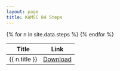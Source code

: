 ```yaml
---
layout: page
title: KAMSC 84 Steps
---
```

<div class="table-wrapper">
    <table>
        <thead>
            <tr>
                <th>Title</th>
                <th>Link</th>
            </tr>
        </thead>
        <tbody>
        {% for n in site.data.steps %}
            <tr>
                <td>{{ n.title }}</td>
                <td><a href="{{ site.github.url }}{{ n.file }}" class="button alt small icon fa-download">Download</a></td>
            </tr>
        {% endfor %}
        </tbody>
    </table>
</div>